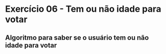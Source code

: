 # Exercício 06 - Tem ou não idade para votar

## Algoritmo para saber se o usuário tem ou não idade para votar
